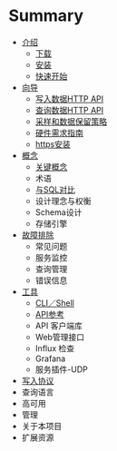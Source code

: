 # Summary

* [介绍](README.md)
  * [下载](xia-zai.md)
  * [安装](an-zhuang.md)
  * [快速开始](kuai-su-kai-shi.md)
* [向导](jie-shao.md)
  * [写入数据HTTP API](jie-shao/xie-ru-shu-ju-http-api.md)
  * [查询数据HTTP API](jie-shao/cha-xun-shu-ju-http-api.md)
  * [采样和数据保留策略](jie-shao/cai-yang-he-shu-ju-bao-liu-ce-lve.md)
  * [硬件需求指南](jie-shao/ying-jian-xu-qiu-zhi-nan.md)
  * [https安装](jie-shao/httpsan-zhuang.md)
* [概念](gai-nian.md)
  * [关键概念](gai-nian/guan-jian-gai-nian.md)
  * 术语
  * [与SQL对比](gai-nian/yu-sql-dui-bi.md)
  * 设计理念与权衡
  * Schema设计
  * 存储引擎
* [故障排除](gu-zhang-pai-chu.md)
  * 常见问题
  * 服务监控
  * 查询管理
  * 错误信息
* [工具](gong-ju.md)
  * [CLI／Shell](gong-ju/clishell.md)
  * [API参考](gong-ju/apican-kao.md)
  * API 客户端库
  * Web管理接口
  * Influx 检查
  * Grafana
  * 服务插件-UDP
* [写入协议](xie-ru-xie-yi.md)
* 查询语言
* 高可用
* 管理
* 关于本项目
* 扩展资源


